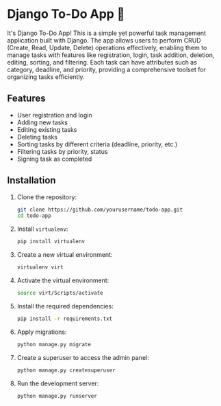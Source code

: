 # Django To-Do App 🌱

It's Django To-Do App! This is a simple yet powerful task management application built with Django. The app allows users to perform CRUD (Create, Read, Update, Delete) operations effectively, enabling them to manage tasks with features like registration, login, task addition, deletion, editing, sorting, and filtering. Each task can have attributes such as category, deadline, and priority, providing a comprehensive toolset for organizing tasks efficiently.

## Features

- User registration and login
- Adding new tasks
- Editing existing tasks
- Deleting tasks
- Sorting tasks by different criteria (deadline, priority, etc.)
- Filtering tasks by priority, status
- Signing task as completed


## Installation

1. Clone the repository:
   
    ```bash
    git clone https://github.com/yourusername/todo-app.git
    cd todo-app
    ```

2. Install `virtualenv`:
    ```bash
    pip install virtualenv
    ```

3. Create a new virtual environment:
    ```bash
    virtualenv virt
    ```

4. Activate the virtual environment:
    ```bash
    source virt/Scripts/activate
    ```

5. Install the required dependencies:
    ```bash
    pip install -r requirements.txt
    ```

6. Apply migrations:
    ```bash
    python manage.py migrate
    ```

7. Create a superuser to access the admin panel:
    ```bash
    python manage.py createsuperuser
    ```

8. Run the development server:
    ```bash
    python manage.py runserver
    ```

